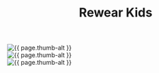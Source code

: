 ﻿---
layout: 02-project
name: rewearkids
title: Rewear Kids
client: Owner
categories:
- portfolio
tags: [Big Cartel, Coding, Content Management, CSS, CSS3, Design, Ecommerce, HTML, HTML5, Web Design, Wordpress]
mobile: true
website: rewearkids.com
project: Rewear Kids <span>E-commerce</span>
excerpt: Rewear creates beautiful and creative kid's clothing and home items from upcycled material.

img-ext: png
img-alt: Home &ndash; rewearkids.com

color-dark: 0B3042

solo: design and development
role: Consultant Designer and Developer
role-description: I consulted with the owner on design and development. I then coded the site using the Big Cartel and Wordpress web interfaces. I designed directly in the code and used image editing software only for the website images.
designer: 100
developer: 100
---

<div class="row row--three thumbs block--large">
  <div class="group group--one--gutter thumb">
    <div class="item">
      <img src="/images/portfolio/{{ page.name }}/{{ page.name }}-01.{{ page.img-ext }}" alt="{{ page.thumb-alt }}" class="item-image">
    </div>
  </div>
  <div class="group group--one--gutter thumb">
    <div class="item">
      <img src="/images/portfolio/{{ page.name }}/{{ page.name }}-02.{{ page.img-ext }}" alt="{{ page.thumb-alt }}" class="item-image">
    </div>
  </div>
  <div class="group group--one--gutter thumb">
    <div class="item">
      <img src="/images/portfolio/{{ page.name }}/{{ page.name }}-03.{{ page.img-ext }}" alt="{{ page.thumb-alt }}" class="item-image">
    </div>
  </div>
</div>
